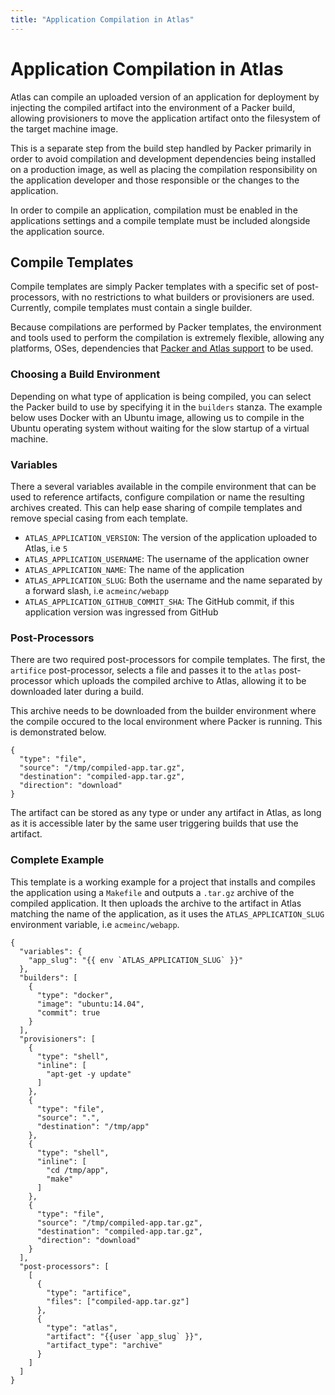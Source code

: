 ```yaml
---
title: "Application Compilation in Atlas"
---
```


# Application Compilation in Atlas

Atlas can compile an uploaded version of an application for deployment
by injecting the compiled artifact into the environment of a Packer
build, allowing provisioners to move the application artifact
onto the filesystem of the target machine image.

This is a separate step from the build step handled by Packer primarily
in order to avoid compilation and development dependencies being installed
on a production image, as well as placing the compilation responsibility
on the application developer and those responsible or the changes
to the application.

In order to compile an application, compilation must be enabled in the
applications settings and a compile template must be included alongside
the application source.

## Compile Templates

Compile templates are simply Packer templates with a specific set
of post-processors, with no restrictions to what builders
or provisioners are used. Currently, compile templates must contain
a single builder.

Because compilations are performed by Packer templates, the environment
and tools used to perform the compilation is extremely flexible, allowing
any platforms, OSes, dependencies that [Packer and Atlas support](/help/packer/builds/build-environment#supported-builders)
to be used.

### Choosing a Build Environment

Depending on what type of application is being compiled, you can select
the Packer build to use by specifying it in the `builders` stanza. The
example below uses Docker with an Ubuntu image, allowing us to compile
in the Ubuntu operating system without waiting for the slow startup
of a virtual machine.

### Variables

There a several variables available in the compile environment
that can be used to reference artifacts, configure compilation or
name the resulting archives created. This can help ease sharing
of compile templates and remove special casing from each template.

- `ATLAS_APPLICATION_VERSION`: The version of the application uploaded to Atlas, i.e `5`
- `ATLAS_APPLICATION_USERNAME`: The username of the application owner
- `ATLAS_APPLICATION_NAME`: The name of the application
- `ATLAS_APPLICATION_SLUG`: Both the username and the name separated by a forward slash, i.e `acmeinc/webapp`
- `ATLAS_APPLICATION_GITHUB_COMMIT_SHA`: The GitHub commit, if this application version was ingressed from GitHub

### Post-Processors

There are two required post-processors for compile templates. The first,
the `artifice` post-processor, selects a file and passes it to the
`atlas` post-processor which uploads the compiled archive to Atlas,
allowing it to be downloaded later during a build.

This archive needs to be downloaded from the builder environment where
the compile occured to the local environment where Packer is running. This
is demonstrated below.

    {
      "type": "file",
      "source": "/tmp/compiled-app.tar.gz",
      "destination": "compiled-app.tar.gz",
      "direction": "download"
    }

The artifact can be stored as any type or under any artifact in Atlas,
as long as it is accessible later by the same user triggering builds
that use the artifact.

### Complete Example

This template is a working example for a project that installs and
compiles the application using a `Makefile` and outputs
a `.tar.gz` archive of the compiled application. It then uploads
the archive to the artifact in Atlas matching the name of the application,
as it uses the `ATLAS_APPLICATION_SLUG` environment variable, i.e `acmeinc/webapp`.

    {
      "variables": {
        "app_slug": "{{ env `ATLAS_APPLICATION_SLUG` }}"
      },
      "builders": [
        {
          "type": "docker",
          "image": "ubuntu:14.04",
          "commit": true
        }
      ],
      "provisioners": [
        {
          "type": "shell",
          "inline": [
            "apt-get -y update"
          ]
        },
        {
          "type": "file",
          "source": ".",
          "destination": "/tmp/app"
        },
        {
          "type": "shell",
          "inline": [
            "cd /tmp/app",
            "make"
          ]
        },
        {
          "type": "file",
          "source": "/tmp/compiled-app.tar.gz",
          "destination": "compiled-app.tar.gz",
          "direction": "download"
        }
      ],
      "post-processors": [
        [
          {
            "type": "artifice",
            "files": ["compiled-app.tar.gz"]
          },
          {
            "type": "atlas",
            "artifact": "{{user `app_slug` }}",
            "artifact_type": "archive"
          }
        ]
      ]
    }
